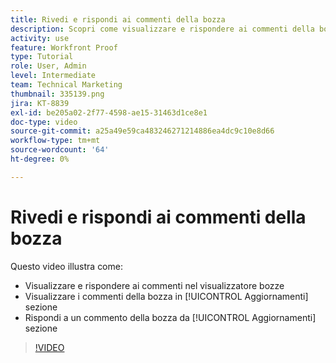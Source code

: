 ```yaml
---
title: Rivedi e rispondi ai commenti della bozza
description: Scopri come visualizzare e rispondere ai commenti della bozza dal visualizzatore e dalla [!UICONTROL Aggiornamenti] sezione di [!DNL  Workfront].
activity: use
feature: Workfront Proof
type: Tutorial
role: User, Admin
level: Intermediate
team: Technical Marketing
thumbnail: 335139.png
jira: KT-8839
exl-id: be205a02-2f77-4598-ae15-31463d1ce8e1
doc-type: video
source-git-commit: a25a49e59ca483246271214886ea4dc9c10e8d66
workflow-type: tm+mt
source-wordcount: '64'
ht-degree: 0%

---
```


# Rivedi e rispondi ai commenti della bozza

Questo video illustra come:

* Visualizzare e rispondere ai commenti nel visualizzatore bozze
* Visualizzare i commenti della bozza in [!UICONTROL Aggiornamenti] sezione
* Rispondi a un commento della bozza da [!UICONTROL Aggiornamenti] sezione

>[!VIDEO](https://video.tv.adobe.com/v/335139/?quality=12&learn=on)
